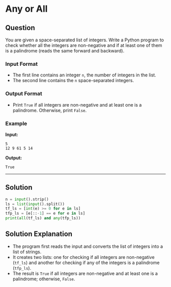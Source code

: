 
# Any or All

## Question

You are given a space-separated list of integers. Write a Python program to check whether all the integers are non-negative and if at least one of them is a palindrome (reads the same forward and backward).

### Input Format

- The first line contains an integer `n`, the number of integers in the list.
- The second line contains the `n` space-separated integers.

### Output Format

- Print `True` if all integers are non-negative and at least one is a palindrome. Otherwise, print `False`.

### Example

**Input:**

```
5
12 9 61 5 14
```

**Output:**

```
True
```

---

## Solution

```python
n = input().strip()
ls = list(input().split())
tf_ls = [int(e) >= 0 for e in ls]
tfp_ls = [e[::-1] == e for e in ls]
print(all(tf_ls) and any(tfp_ls))
```

## Solution Explanation

- The program first reads the input and converts the list of integers into a list of strings.
- It creates two lists: one for checking if all integers are non-negative (`tf_ls`) and another for checking if any of the integers is a palindrome (`tfp_ls`).
- The result is `True` if all integers are non-negative and at least one is a palindrome; otherwise, `False`.

